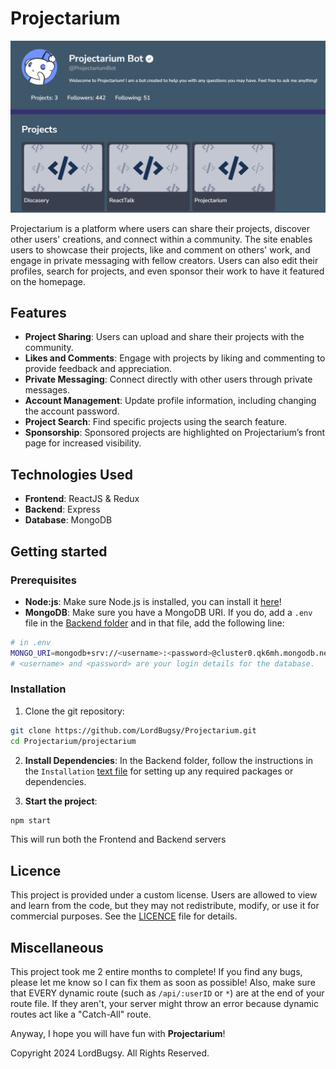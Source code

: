 # Projectarium

![Projectarium](image-1.png)

Projectarium is a platform where users can share their projects, discover other users' creations, and connect within a community. The site enables users to showcase their projects, like and comment on others' work, and engage in private messaging with fellow creators. Users can also edit their profiles, search for projects, and even sponsor their work to have it featured on the homepage.

## Features
- **Project Sharing**: Users can upload and share their projects with the community.
- **Likes and Comments**: Engage with projects by liking and commenting to provide feedback and appreciation.
- **Private Messaging**: Connect directly with other users through private messages.
- **Account Management**: Update profile information, including changing the account password.
- **Project Search**: Find specific projects using the search feature.
- **Sponsorship**: Sponsored projects are highlighted on Projectarium’s front page for increased visibility.

## Technologies Used
- **Frontend**: ReactJS & Redux
- **Backend**: Express
- **Database**: MongoDB

## Getting started
### Prerequisites
- **Node:js**: Make sure Node.js is installed, you can install it [here](https://nodejs.org/en/download/package-manager)!
- **MongoDB**: Make sure you have a MongoDB URI. If you do, add a ``.env`` file in the [Backend folder](./src/Backend/) and in that file, add the following line:
```bash
# in .env
MONGO_URI=mongodb+srv://<username>:<password>@cluster0.qk6mh.mongodb.net/?retryWrites=true&w=majority&appName=Cluster0
# <username> and <password> are your login details for the database.
```

### Installation

1. Clone the git repository:
```bash
git clone https://github.com/LordBugsy/Projectarium.git
cd Projectarium/projectarium
```

2. **Install Dependencies**: In the Backend folder, follow the instructions in the ``Installation`` [text file](./src/Backend/Installations.txt) for setting up any required packages or dependencies.

3. **Start the project**:
```bash
npm start
```
This will run both the Frontend and Backend servers

## Licence
This project is provided under a custom license. Users are allowed to view and learn from the code, but they may not redistribute, modify, or use it for commercial purposes. See the [LICENCE](./LICENCE.txt) file for details.

## Miscellaneous
This project took me 2 entire months to complete! If you find any bugs, please let me know so I can fix them as soon as possible!
Also, make sure that EVERY dynamic route (such as ``/api/:userID`` or ``*``) are at the end of your route file. If they aren't, your server might throw an error because dynamic routes act like a "Catch-All" route.

Anyway, I hope you will have fun with **Projectarium**!

Copyright 2024 LordBugsy. All Rights Reserved.
